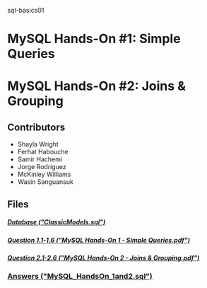 sql-basics01

# MySQL Hands-On #1: Simple Queries
# MySQL Hands-On #2: Joins & Grouping

## Contributors
* Shayla 	Wright
* Ferhat	Habouche
* Samir		Hachemi
* Jorge		Rodriguez
* McKinley	Williams
* Wasin		Sanguansuk

## Files
##### [Database ("ClassicModels.sql")](https://github.com/WasinSanguansuk/sql-basics01/blob/main/ClassicModels.sql)
##### [Question 1.1-1.6 ("MySQL Hands-On 1 - Simple Queries.pdf")](https://github.com/WasinSanguansuk/sql-basics01/blob/main/MySQL%20Hands-On%201%20-%20Simple%20Queries.pdf)
##### [Question 2.1-2.6 ("MySQL Hands-On 2 - Joins & Grouping.pdf")](https://github.com/WasinSanguansuk/sql-basics01/blob/main/MySQL%20Hands-On%202%20-%20Joins%20%26%20Grouping.pdf)
### [Answers ("MySQL_HandsOn_1and2.sql")](https://github.com/WasinSanguansuk/sql-basics01/blob/main/MySQL_HandsOn_1and2.sql)
